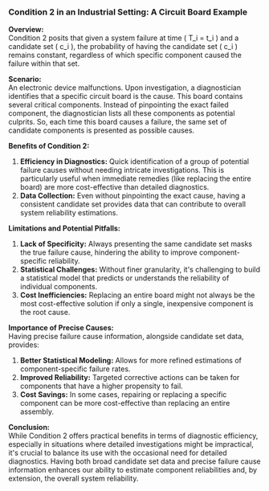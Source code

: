 ### Condition 2 in an Industrial Setting: A Circuit Board Example

**Overview:**  
Condition 2 posits that given a system failure at time \( T_i = t_i \) and a candidate set \( c_i \), the probability of having the candidate set \( c_i \) remains constant, regardless of which specific component caused the failure within that set.

**Scenario:**  
An electronic device malfunctions. Upon investigation, a diagnostician identifies that a specific circuit board is the cause. This board contains several critical components. Instead of pinpointing the exact failed component, the diagnostician lists all these components as potential culprits. So, each time this board causes a failure, the same set of candidate components is presented as possible causes.

**Benefits of Condition 2:**  
1. **Efficiency in Diagnostics:** Quick identification of a group of potential failure causes without needing intricate investigations. This is particularly useful when immediate remedies (like replacing the entire board) are more cost-effective than detailed diagnostics.
2. **Data Collection:** Even without pinpointing the exact cause, having a consistent candidate set provides data that can contribute to overall system reliability estimations.

**Limitations and Potential Pitfalls:**  
1. **Lack of Specificity:** Always presenting the same candidate set masks the true failure cause, hindering the ability to improve component-specific reliability.
2. **Statistical Challenges:** Without finer granularity, it's challenging to build a statistical model that predicts or understands the reliability of individual components.
3. **Cost Inefficiencies:** Replacing an entire board might not always be the most cost-effective solution if only a single, inexpensive component is the root cause.

**Importance of Precise Causes:**   
Having precise failure cause information, alongside candidate set data, provides:  
1. **Better Statistical Modeling:** Allows for more refined estimations of component-specific failure rates.
2. **Improved Reliability:** Targeted corrective actions can be taken for components that have a higher propensity to fail.
3. **Cost Savings:** In some cases, repairing or replacing a specific component can be more cost-effective than replacing an entire assembly.

**Conclusion:**  
While Condition 2 offers practical benefits in terms of diagnostic efficiency, especially in situations where detailed investigations might be impractical, it's crucial to balance its use with the occasional need for detailed diagnostics. Having both broad candidate set data and precise failure cause information enhances our ability to estimate component reliabilities and, by extension, the overall system reliability.
